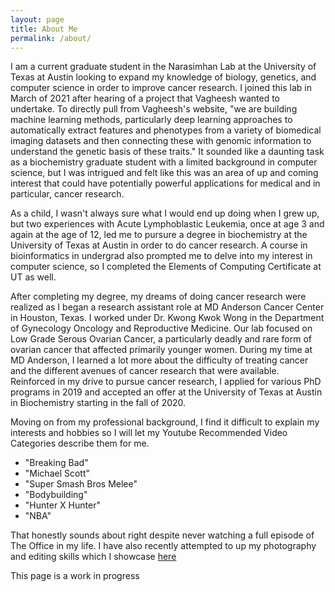 ```yaml
---
layout: page
title: About Me
permalink: /about/
---
```


I am a current graduate student in the Narasimhan Lab at the University of Texas at Austin looking to expand my knowledge of biology, genetics, and computer science in order to improve cancer research. I joined this lab in March of 2021 after hearing of a project that Vagheesh wanted to undertake. To directly pull from Vagheesh's website, "we are building machine learning methods, particularly deep learning approaches to automatically extract features and phenotypes from a variety of biomedical imaging datasets and then connecting these with genomic information to understand the genetic basis of these traits." It sounded like a daunting task as a biochemistry graduate student with a limited background in computer science, but I was intrigued and felt like this was an area of up and coming interest that could have potentially powerful applications for medical and in particular, cancer research.

As a child, I wasn't always sure what I would end up doing when I grew up, but two experiences with Acute Lymphoblastic Leukemia, once at age 3 and again at the age of 12, led me to pursure a degree in biochemistry at the University of Texas at Austin in order to do cancer research. A course in bioinformatics in undergrad also prompted me to delve into my interest in computer science, so I completed the Elements of Computing Certificate at UT as well. 

After completing my degree, my dreams of doing cancer research were realized as I began a research assistant role at MD Anderson Cancer Center in Houston, Texas. I worked under Dr. Kwong Kwok Wong in the Department of Gynecology Oncology and Reproductive Medicine. Our lab focused on Low Grade Serous Ovarian Cancer, a particularly deadly and rare form of ovarian cancer that affected primarily younger women. During my time at MD Anderson, I learned a lot more about the difficulty of treating cancer and the different avenues of cancer research that were available. Reinforced in my drive to pursue cancer research, I applied for various PhD programs in 2019 and accepted an offer at the University of Texas at Austin in Biochemistry starting in the fall of 2020.

Moving on from my professional background, I find it difficult to explain my interests and hobbies so I will let my Youtube Recommended Video Categories describe them for me.

- "Breaking Bad"
- "Michael Scott" 
- "Super Smash Bros Melee" 
- "Bodybuilding" 
- "Hunter X Hunter" 
- "NBA"

That honestly sounds about right despite never watching a full episode of The Office in my life. 
I have also recently attempted to up my photography and editing skills which I showcase [here](https://vsco.co/eucalyptuskun/gallery)

This page is a work in progress

